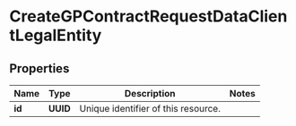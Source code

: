 

# CreateGPContractRequestDataClientLegalEntity


## Properties

| Name | Type | Description | Notes |
|------------ | ------------- | ------------- | -------------|
|**id** | **UUID** | Unique identifier of this resource. |  |



